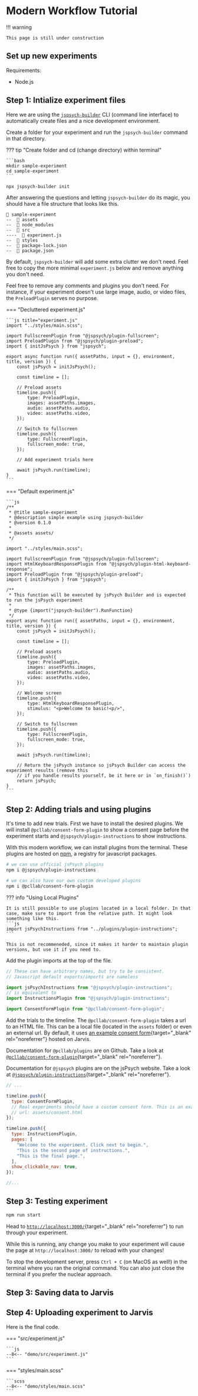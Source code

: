 # Modern Workflow Tutorial

!!! warning

    This page is still under construction

## Set up new experiments

Requirements:

- Node.js

## Step 1: Intialize experiment files

Here we are using the [`jspsych-builder`](https://github.com/bjoluc/jspsych-builder) CLI (command line interface) to automatically create files and a nice development environment.

Create a folder for your experiment and run the `jspsych-builder` command in that directory.

??? tip "Create folder and cd (change directory) within terminal"

    ```bash
    mkdir sample-experiment
    cd sample-experiment
    ```

```bash title="> /sample-experiment"
npx jspsych-builder init
```

After answering the questions and letting `jspsych-builder` do its magic, you should have a file structure that looks like this.

```
📂 sample-experiment
--  📂 assets
--  📂 node_modules
--  📂 src
----  📄 experiment.js
--  📂 styles
--  📄 package-lock.json
--  📄 package.json
```

By default, `jspsych-builder` will add some extra clutter we don't need. Feel free to copy the more minimal `experiment.js` below and remove anything you don't need.

Feel free to remove any comments and plugins you don't need. For instance, if your experiment doesn't use large image, audio, or video files, the `PreloadPlugin` serves no purpose.

=== "Decluttered experiment.js"

    ```js title="experiment.js"
    import "../styles/main.scss";

    import FullscreenPlugin from "@jspsych/plugin-fullscreen";
    import PreloadPlugin from "@jspsych/plugin-preload";
    import { initJsPsych } from "jspsych";

    export async function run({ assetPaths, input = {}, environment, title, version }) {
        const jsPsych = initJsPsych();

        const timeline = [];

        // Preload assets
        timeline.push({
            type: PreloadPlugin,
            images: assetPaths.images,
            audio: assetPaths.audio,
            video: assetPaths.video,
        });

        // Switch to fullscreen
        timeline.push({
            type: FullscreenPlugin,
            fullscreen_mode: true,
        });

        // Add experiment trials here

        await jsPsych.run(timeline);
    }
    ```

=== "Default experiment.js"

    ```js
    /**
     * @title sample-experiment
     * @description simple example using jspsych-builder
     * @version 0.1.0
     *
     * @assets assets/
     */

    import "../styles/main.scss";

    import FullscreenPlugin from "@jspsych/plugin-fullscreen";
    import HtmlKeyboardResponsePlugin from "@jspsych/plugin-html-keyboard-response";
    import PreloadPlugin from "@jspsych/plugin-preload";
    import { initJsPsych } from "jspsych";

    /**
     * This function will be executed by jsPsych Builder and is expected to run the jsPsych experiment
     *
     * @type {import("jspsych-builder").RunFunction}
     */
    export async function run({ assetPaths, input = {}, environment, title, version }) {
        const jsPsych = initJsPsych();

        const timeline = [];

        // Preload assets
        timeline.push({
            type: PreloadPlugin,
            images: assetPaths.images,
            audio: assetPaths.audio,
            video: assetPaths.video,
        });

        // Welcome screen
        timeline.push({
            type: HtmlKeyboardResponsePlugin,
            stimulus: "<p>Welcome to basic!<p/>",
        });

        // Switch to fullscreen
        timeline.push({
            type: FullscreenPlugin,
            fullscreen_mode: true,
        });

        await jsPsych.run(timeline);

        // Return the jsPsych instance so jsPsych Builder can access the experiment results (remove this
        // if you handle results yourself, be it here or in `on_finish()`)
        return jsPsych;
    }
    ```

## Step 2: Adding trials and using plugins

It's time to add new trials. First we have to install the desired plugins. We will install `@pcllab/consent-form-plugin` to show a consent page before the experiment starts and `@jspsych/plugin-instructions` to show instructions.

With this modern workflow, we can install plugins from the terminal. These plugins are hosted on [npm](https://npmjs.com), a registry for javascript packages.

```bash title="> /sample-experiment"
# we can use official jsPsych plugins
npm i @jspsych/plugin-instructions

# we can also have our own custom developed plugins
npm i @pcllab/consent-form-plugin
```

??? info "Using Local Plugins"

    It is still possible to use plugins located in a local folder. In that case, make sure to import from the relative path. It might look something like this.
    ```js
    import jsPsychInstructions from "../plugins/plugin-instructions";
    ```

    This is not recommeneded, since it makes it harder to maintain plugin versions, but use it if you need to.

Add the plugin imports at the top of the file.

```js title="experiment.js"
// These can have arbitrary names, but try to be consistent.
// Javascript default exports/imports are nameless

import jsPsychInstructions from "@jspsych/plugin-instructions";
// is equivalent to
import InstructionsPlugin from "@jspsych/plugin-instructions";

import ConsentFormPlugin from "@pcllab/consent-form-plugin";
```

Add the trials to the timeline. The `@pcllab/consent-form-plugin` takes a url to an HTML file. This can be a local file (located in the `assets` folder) or even an external url. By default, it uses [an example consent form](https://jarvis.psych.purdue.edu/weblab/consent.html){target="\_blank" rel="noreferrer"} hosted on Jarvis.

Documentation for `@pcllab/plugins` are on Github. Take a look at [`@pcllab/consent-form-plugin`](https://github.com/PCLLAB/plugins/tree/main/packages/consent-form-plugin){target="\_blank" rel="noreferrer"}.

Documentation for `@jspsych` plugins are on the jsPsych website. Take a look at [`@jspsych/plugin-instructions`](https://www.jspsych.org/7.3/plugins/instructions/){target="\_blank" rel="noreferrer"}.

```js title="experiment.js"
// ...

timeline.push({
  type: ConsentFormPlugin,
  // Real experiments should have a custom consent form. This is an example.
  // url: assets/consent.html
});

timeline.push({
  type: InstructionsPlugin,
  pages: [
    "Welcome to the experiment. Click next to begin.",
    "This is the second page of instructions.",
    "This is the final page.",
  ],
  show_clickable_nav: true,
});

//...
```

## Step 3: Testing experiment

```bash title="> /sample-experiment"
npm run start
```

Head to [`http://localhost:3000/`](`http://localhost:3000/`){target="\_blank" rel="noreferrer"} to run through your experiment.

While this is running, any change you make to your experiment will cause the page at `http://localhost:3000/` to reload with your changes!

To stop the development server, press `Ctrl + C` (on MacOS as well!) in the terminal where you ran the original command. You can also just close the terminal if you prefer the nuclear approach.

## Step 3: Saving data to Jarvis

## Step 4: Uploading experiment to Jarvis

Here is the final code.

=== "src/experiment.js"

    ```js
    --8<-- "demo/src/experiment.js"
    ```

=== "styles/main.scss"

    ```scss
    --8<-- "demo/styles/main.scss"
    ```

